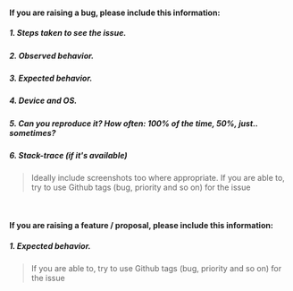 #### If you are raising a bug, please include this information:

##### 1. Steps taken to see the issue.
##### 2. Observed behavior.
##### 3. Expected behavior.
##### 4. Device and OS.
##### 5. Can you reproduce it? How often: 100% of the time, 50%, just.. sometimes?
##### 6. Stack-trace (if it's available)

> Ideally include screenshots too where appropriate.
> If you are able to, try to use Github tags (bug, priority and so on) for the issue

<br>

#### If you are raising a feature / proposal, please include this information:

##### 1. Expected behavior.

> If you are able to, try to use Github tags (bug, priority and so on) for the issue
